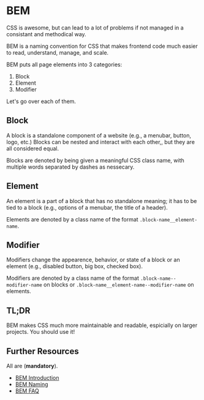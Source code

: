 # BEM
CSS is awesome, but can lead to a lot of problems if not managed in a consistant and methodical way.

BEM is a naming convention for CSS that makes frontend code much easier to read, understand, manage, and scale. 

BEM puts all page elements into 3 categories:
1. Block
2. Element
3. Modifier

Let's go over each of them.

## Block
A block is a standalone component of a website (e.g., a menubar, button, logo, etc.) Blocks can be nested and interact with each other,, but they are all considered equal.

Blocks are denoted by being given a meaningful CSS class name, with multiple words separated by dashes as nessecary.

## Element
An element is a part of a block that has no standalone meaning; it has to be tied to a block (e.g., options of a menubar, the title of a header).

Elements are denoted by a class name of the format `.block-name__element-name`.

## Modifier
Modifiers change the appearence, behavior, or state of a block or an element (e.g., disabled button, big box, checked box).

Modifiers are denoted by a class name of the format `.block-name--modifier-name` on blocks or `.block-name__element-name--modifier-name` on elements.

## TL;DR
BEM makes CSS much more maintainable and readable, espicially on larger projects. You should use it!

## Further Resources
All are (**mandatory**).
- [BEM Introduction](http://getbem.com/introduction/)
- [BEM Naming](http://getbem.com/naming/)
- [BEM FAQ](http://getbem.com/faq/)